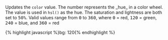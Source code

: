 <p class="b20" markdown="1">
Updates the <code>color</code> value. The number represents the _hue_ in a color wheel. The value is used in <code>hsl()</code> as the hue. The saturation and lightness are both set to <samp class="string">50%</samp>. Valid values range from <samp class="number">0</samp> to <samp class="number">360</samp>, where <samp class="number">0</samp> = red, <samp class="number">120</samp> = green, <samp class="number">240</samp> = blue, and <samp class="number">360</samp> = red
</p>
{% highlight javascript %}bg: 120{% endhighlight %}